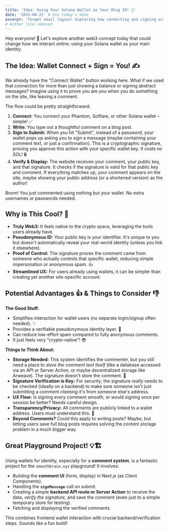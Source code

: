 ```yaml
---
title: 'Idea: Using Your Solana Wallet as Your Blog ID! 👤'
date: '2025-04-21' # Use today's date
excerpt: 'Forget email logins! Exploring how connecting and signing with your Solana wallet could let you comment (and maybe more?) on websites.'
# Author line removed
---
```


Hey everyone! 👋 Let's explore another web3 concept today that could change how we interact online: using your Solana wallet as your main identity.

## The Idea: Wallet Connect + Sign = You! ✍️

We already have the "Connect Wallet" button working here. What if we used that connection for more than just showing a balance or signing abstract messages? Imagine using it to prove *you* are *you* when you do something on the site, like leaving a comment.

The flow could be pretty straightforward:
1.  **Connect:** You connect your Phantom, Solflare, or other Solana wallet – simple! ✅
2.  **Write:** You type out a thoughtful comment on a blog post.
3.  **Sign to Submit:** When you hit "Submit", instead of a password, your wallet pops up asking you to *sign* a message (maybe containing your comment text, or just a confirmation). This is a cryptographic signature, proving you approve this action with your specific wallet key. It costs no SOL! 🔒
4.  **Verify & Display:** The website receives your comment, your public key, and that signature. It checks if the signature is valid for that public key and comment. If everything matches up, your comment appears on the site, maybe showing your public address (or a shortened version) as the author!

Boom! You just commented using nothing but your wallet. No extra usernames or passwords needed.

## Why is This Cool? 🤔

* **Truly Web3:** It feels native to the crypto space, leveraging the tools users already have.
* **Pseudonymous ID:** Your public key is your identifier. It's unique to you but doesn't automatically reveal your real-world identity (unless you link it elsewhere).
* **Proof of Control:** The signature proves the comment came from someone who actually controls that specific wallet, reducing simple impersonation or anonymous spam. 👍
* **Streamlined UX:** For users already using wallets, it can be simpler than creating yet another site-specific account.

## Potential Advantages 👍 & Things to Consider 👎

**The Good Stuff:**
* Simplifies interaction for wallet users (no separate login/signup often needed). ✨
* Provides a verifiable pseudonymous identity layer. 👤
* Can reduce low-effort spam compared to fully anonymous comments.
* It just feels very "crypto-native"! 😎

**Things to Think About:**
* **Storage Needed:** This system identifies the commenter, but you still need a place to *store the comment text itself* (like a database accessed via an API or Server Action, or maybe decentralized storage like Arweave). The signature doesn't store the comment. 💾
* **Signature Verification is Key:** For security, the signature *really* needs to be checked (ideally on a backend) to make sure someone isn't just submitting a comment *claiming* it's from someone else's address.
* **UX Flow:** Is signing *every* comment smooth, or would signing once per session be better? Needs careful design.
* **Transparency/Privacy:** All comments are publicly linked to a wallet address. Users must understand this. 👀
* **Beyond Comments?** Could this apply to writing posts? Maybe, but letting users save full blog posts requires solving the content storage problem in a much bigger way.

## Great Playground Project! 💡🏗️

Using wallets for identity, especially for a **comment system**, is a fantastic project for the `smoothbrain.xyz` playground! It involves:
* Building the **comment UI** (form, display) in Next.js (as Client Components).
* Handling the **`signMessage`** call on submit.
* Creating a simple **backend API route or Server Action** to receive the data, *verify the signature*, and save the comment (even just to a simple temporary store for testing).
* Fetching and displaying the verified comments.

This combines frontend wallet interaction with crucial backend/verification steps. Sounds like a fun build!